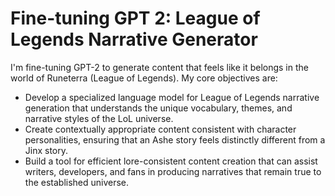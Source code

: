 # Fine-tuning GPT 2: League of Legends Narrative Generator

I'm fine-tuning GPT-2 to generate content that feels like it belongs in the world of Runeterra (League of Legends). My core objectives are:

- Develop a specialized language model for League of Legends narrative generation that understands the unique vocabulary, themes, and narrative styles of the LoL universe.
- Create contextually appropriate content consistent with character personalities, ensuring that an Ashe story feels distinctly different from a Jinx story.
- Build a tool for efficient lore-consistent content creation that can assist writers, developers, and fans in producing narratives that remain true to the established universe.